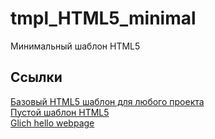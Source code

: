 # tmpl_HTML5_minimal
Минимальный шаблон HTML5

## Ссылки

[Базовый HTML5 шаблон для любого проекта](https://webformyself.com/bazovyj-html5-shablon-dlya-lyubogo-proekta/)  
[Пустой шаблон HTML5](https://moonback.ru/page/html5-blank-template)  
[Glich hello webpage](https://glitch.com/edit/#!/hello-webpage)
